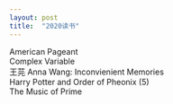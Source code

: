 ```yaml
---
layout: post
title:  "2020读书"
---
```


American Pageant  
Complex Variable  
王芫 Anna Wang: Inconvienient Memories  
Harry Potter and Order of Pheonix (5)  
The Music of Prime  


